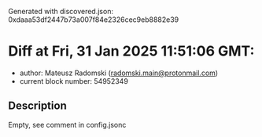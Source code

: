Generated with discovered.json: 0xdaaa53df2447b73a007f84e2326cec9eb8882e39

# Diff at Fri, 31 Jan 2025 11:51:06 GMT:

- author: Mateusz Radomski (<radomski.main@protonmail.com>)
- current block number: 54952349

## Description

Empty, see comment in config.jsonc
